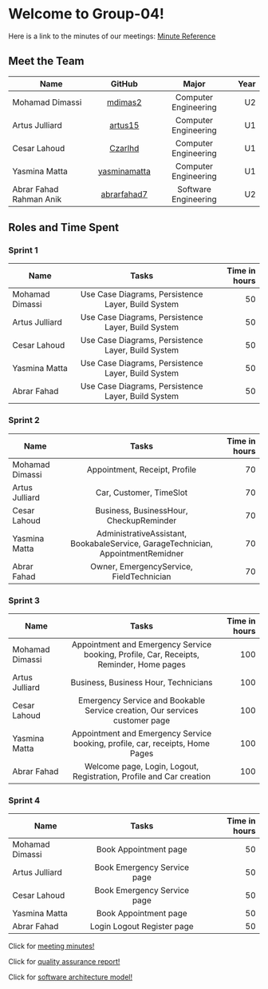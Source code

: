 # Welcome to Group-04!

Here is a link to the minutes of our meetings:
[Minute Reference](https://github.com/McGill-ECSE321-Winter2021/project-group-04/wiki/Minute-Reference)

## Meet the Team

| Name            | GitHub         | Major                | Year |
| ----------------|:--------------:|:--------------------:|-----:|  
| Mohamad Dimassi | [mdimas2]      | Computer Engineering |  U2  |
| Artus Julliard  | [artus15]      | Computer Engineering |  U1  |
| Cesar Lahoud    | [Czarlhd]      | Computer Engineering |  U1  |
| Yasmina Matta   | [yasminamatta] | Computer Engineering |  U1  |
| Abrar Fahad Rahman Anik | [abrarfahad7]   | Software Engineering |  U2  |


[mdimas2]:https://github.com/mdimas2
[artus15]:https://github.com/artus15
[Czarlhd]:https://github.com/Czarlhd
[yasminamatta]:https://github.com/yasminamatta
[abrarfahad7]: https://github.com/abrarfahad7

## Roles and Time Spent
### Sprint 1

| Name            | Tasks                                   | Time in hours |
| --------------- |:------------------------------------------------:|-----:|  
| Mohamad Dimassi | Use Case Diagrams, Persistence Layer, Build System | 50 |
| Artus Julliard  | Use Case Diagrams, Persistence Layer, Build System | 50 |
| Cesar Lahoud    | Use Case Diagrams, Persistence Layer, Build System | 50 |
| Yasmina Matta   | Use Case Diagrams, Persistence Layer, Build System | 50 |
| Abrar Fahad     | Use Case Diagrams, Persistence Layer, Build System | 50 |

### Sprint 2
| Name            | Tasks                                                                 | Time in hours |
| --------------- |:--------------------------------------------------------------------------------:|---:|  
| Mohamad Dimassi | Appointment, Receipt, Profile                                                    | 70 |
| Artus Julliard  | Car, Customer, TimeSlot                                                          | 70 |
| Cesar Lahoud    | Business, BusinessHour, CheckupReminder                                          | 70 |
| Yasmina Matta   | AdministrativeAssistant, BookabaleService, GarageTechnician, AppointmentRemidner | 70 |
| Abrar Fahad     | Owner, EmergencyService, FieldTechnician                              | 70 |

### Sprint 3
| Name            | Tasks                                                                 | Time in hours |
| --------------- |:--------------------------------------------------------------------------------:|---:|  
| Mohamad Dimassi | Appointment and Emergency Service booking, Profile, Car, Receipts, Reminder, Home pages | 100 |
| Artus Julliard  | Business, Business Hour, Technicians                                             | 100 |
| Cesar Lahoud    | Emergency Service and Bookable Service creation, Our services customer page      | 100 |
| Yasmina Matta   | Appointment and Emergency Service booking, profile, car, receipts, Home Pages    | 100 |
| Abrar Fahad     | Welcome page, Login, Logout, Registration, Profile and Car creation              | 100 |

### Sprint 4
| Name            | Tasks                                                                 | Time in hours |
| --------------- |:--------------------------------------------------------------------------------:|---:|  
| Mohamad Dimassi |  Book Appointment page | 50 |
| Artus Julliard  |  Book Emergency Service page | 50 |
| Cesar Lahoud    |  Book Emergency Service page | 50 |
| Yasmina Matta   |  Book Appointment page  | 50 |
| Abrar Fahad     |  Login Logout Register page     | 50 |

Click for [ meeting minutes!]

[ meeting minutes!]:https://github.com/McGill-ECSE321-Winter2021/project-group-04/wiki/Minute-Reference


[quality assurance report!]:https://github.com/McGill-ECSE321-Winter2021/project-group-04/wiki/Software-Quality-Assurance-Plan

Click for [quality assurance report!]

[software architecture model!]:https://github.com/McGill-ECSE321-Winter2021/project-group-04/wiki/Architecture-Model
Click for [software architecture model!]

